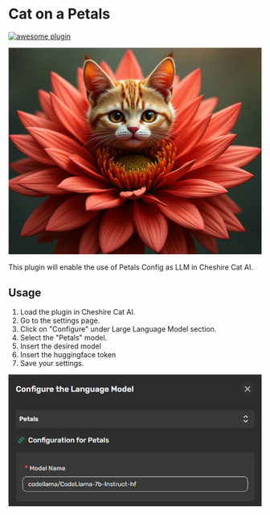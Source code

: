 # Cat on a Petals

[![awesome plugin](https://custom-icon-badges.demolab.com/static/v1?label=&message=awesome+plugin&color=383938&style=for-the-badge&logo=cheshire_cat_ai)](https://)  

![image](cat-on-petals-logo.png)

This plugin will enable the use of Petals Config as LLM in Cheshire Cat AI.

## Usage

1. Load the plugin in Cheshire Cat AI.
2. Go to the settings page.
3. Click on "Configure" under Large Language Model section.
4. Select the "Petals" model.
5. Insert the desired model
6. Insert the huggingface token
5. Save your settings.

![image](settings.png)

